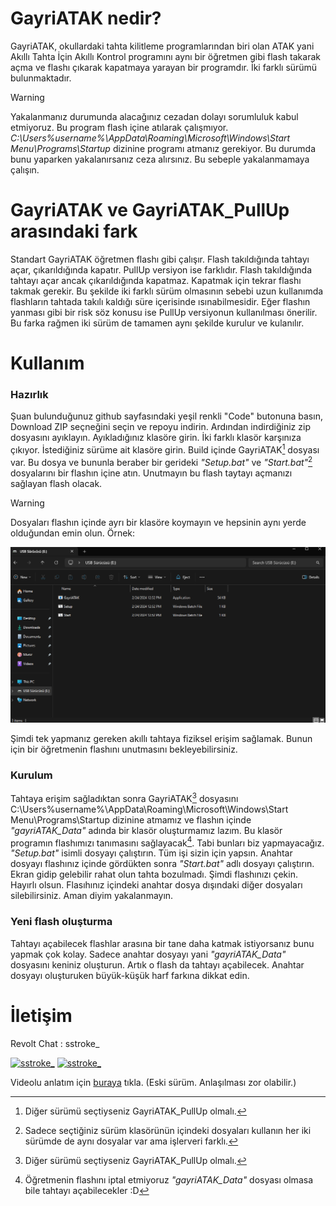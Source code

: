 # GayriATAK nedir?
GayriATAK, okullardaki tahta kilitleme programlarından biri olan ATAK yani Akıllı Tahta İçin Akıllı Kontrol programını aynı bir öğretmen gibi flash takarak açma ve flashı çıkarak kapatmaya yarayan bir programdır. İki farklı sürümü bulunmaktadır.
>[!WARNING]
>Yakalanmanız durumunda alacağınız cezadan dolayı sorumluluk kabul etmiyoruz. Bu program flash içine atılarak çalışmıyor. _C:\Users\%username%\AppData\Roaming\Microsoft\Windows\Start Menu\Programs\Startup_ dizinine programı atmanız gerekiyor. Bu durumda bunu yaparken yakalanırsanız ceza alırsınız. Bu sebeple yakalanmamaya çalışın.

# GayriATAK ve GayriATAK_PullUp arasındaki fark
Standart GayriATAK öğretmen flashı gibi çalışır. Flash takıldığında tahtayı açar, çıkarıldığında kapatır. PullUp versiyon ise farklıdır. Flash takıldığında tahtayı açar ancak çıkarıldığında kapatmaz. Kapatmak için tekrar flashı takmak gerekir. Bu şekilde iki farklı sürüm olmasının sebebi uzun kullanımda flashların tahtada takılı kaldığı süre içerisinde ısınabilmesidir. Eğer flashın yanması gibi bir risk söz konusu ise PullUp versiyonun kullanılması önerilir. Bu farka rağmen iki sürüm de tamamen aynı şekilde kurulur ve kulanılır.

# Kullanım
### Hazırlık 
Şuan bulunduğunuz github sayfasındaki yeşil renkli "Code" butonuna basın, Download ZIP seçneğini seçin ve repoyu indirin. Ardından indirdiğiniz zip dosyasını ayıklayın. Ayıkladığınız klasöre girin. İki farklı klasör karşınıza çıkıyor. İstediğiniz sürüme ait klasöre girin. Build içinde GayriATAK[^1] dosyası var. Bu dosya ve bununla beraber bir gerideki _"Setup.bat"_ ve _"Start.bat"_[^2] dosyalarını bir flashın içine atın. Unutmayın bu flash taytayı açmanızı sağlayan flash olacak. 
> [!WARNING]
> Dosyaları flashın içinde ayrı bir klasöre koymayın ve hepsinin aynı yerde olduğundan emin olun. Örnek:
>
>  ![Örnek](https://github.com/sstroke/GayriATAK/blob/main/image.png)

Şimdi tek yapmanız gereken akıllı tahtaya fiziksel erişim sağlamak. Bunun için bir öğretmenin flashını unutmasını bekleyebilirsiniz. 

### Kurulum
Tahtaya erişim sağladıktan sonra GayriATAK[^1] dosyasını C:\Users\%username%\AppData\Roaming\Microsoft\Windows\Start Menu\Programs\Startup dizinine atmamız ve flashın içinde _"gayriATAK_Data"_ adında bir klasör oluşturmamız lazım. Bu klasör programın flashımızı tanımasını sağlayacak[^3]. Tabi bunları biz yapmayacağız. _"Setup.bat"_ isimli dosyayı çalıştırın. Tüm işi sizin için yapsın. Anahtar dosyayı flashınız içinde gördükten sonra _"Start.bat"_ adlı dosyayı çalıştırın. Ekran gidip gelebilir rahat olun tahta bozulmadı. Şimdi flashınızı çekin. Hayırlı olsun. Flasıhınız içindeki anahtar dosya dışındaki diğer dosyaları silebilirsiniz. Aman diyim yakalanmayın.

### Yeni flash oluşturma
Tahtayı açabilecek flashlar arasına bir tane daha katmak istiyorsanız bunu yapmak çok kolay. Sadece anahtar dosyayı yani _"gayriATAK_Data"_ dosyasını keniniz oluşturun. Artık o flash da tahtayı açabilecek. Anahtar dosyayı oluşturuken büyük-küşük harf farkına dikkat edin.

# İletişim
Revolt Chat : sstroke_

<a href="https://www.youtube.com/channel/UCtiQijOmQlKlMS6Vx_yUIAg" target="blank"><img src="https://raw.githubusercontent.com/rahuldkjain/github-profile-readme-generator/master/src/images/icons/Social/youtube.svg" alt="sstroke_" height="30" width="40" /></a>
<a href="https://discord.gg/6EDVzwqxtH" target="blank"><img src="https://raw.githubusercontent.com/rahuldkjain/github-profile-readme-generator/master/src/images/icons/Social/discord.svg" alt="sstroke_" height="30" width="40" /></a>

Videolu anlatım için [buraya](https://www.youtube.com/watch?v=EMi8T4xKf-E&t=10s) tıkla. (Eski sürüm. Anlaşılması zor olabilir.)

[^1]: Diğer sürümü seçtiyseniz GayriATAK_PullUp olmalı.
[^2]: Sadece seçtiğiniz sürüm klasörünün içindeki dosyaları kullanın her iki sürümde de aynı dosyalar var ama işlerveri farklı.
[^3]: Öğretmenin flashını iptal etmiyoruz _"gayriATAK_Data"_ dosyası olmasa bile tahtayı açabilecekler :D
